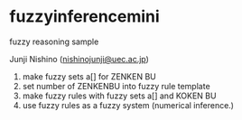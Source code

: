 # fuzzyinferencemini


fuzzy reasoning sample

Junji Nishino (nishinojunji@uec.ac.jp)

1) make fuzzy sets a[] for ZENKEN BU
2) set number of ZENKENBU into fuzzy rule template
3) make fuzzy rules with fuzzy sets a[] and KOKEN BU
4) use fuzzy rules as a fuzzy system (numerical inference.)

